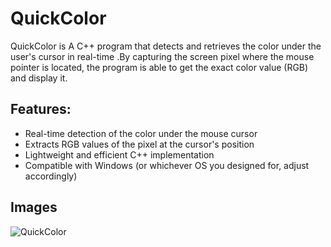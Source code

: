 # QuickColor

QuickColor is A C++ program that detects and retrieves the color under the user's cursor in real-time .By capturing the screen pixel where the mouse pointer is located, the program is able to get the exact color value (RGB) and display it.

## Features:
- Real-time detection of the color under the mouse cursor
- Extracts RGB values of the pixel at the cursor's position
- Lightweight and efficient C++ implementation
- Compatible with Windows (or whichever OS you designed for, adjust accordingly)

## Images
![QuickColor](https://cdn.discordapp.com/attachments/1278830368585158798/1283160942951268393/imgui_application_IfQd28DL5p.png?ex=66e1fc40&is=66e0aac0&hm=a885c8160ddb8d28d3c4da421b819c1f398fc0c74b3ae5a0fbb10bf3b8dd308b&)
